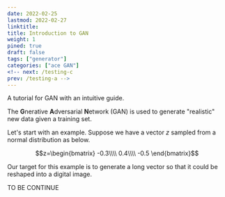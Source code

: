 ```yaml
---
date: 2022-02-25
lastmod: 2022-02-27
linktitle: 
title: Introduction to GAN
weight: 1
pined: true
draft: false
tags: ["generator"]
categories: ["ace GAN"]
<!-- next: /testing-c
prev: /testing-a -->
---
```


A tutorial for GAN with an intuitive guide.

<!--more-->

The **G**nerative **A**dversarial **N**etwork (GAN) is used to generate "realistic" new data given a training set. 

Let's start with an example. Suppose we have a vector $z$ sampled from a normal distribution as below.

$$z=\begin{bmatrix}
-0.3\\\\
0.4\\\\
-0.5
\end{bmatrix}$$

Our target for this example is to generate a long vector so that it could be reshaped into a digital image. 

TO BE CONTINUE

